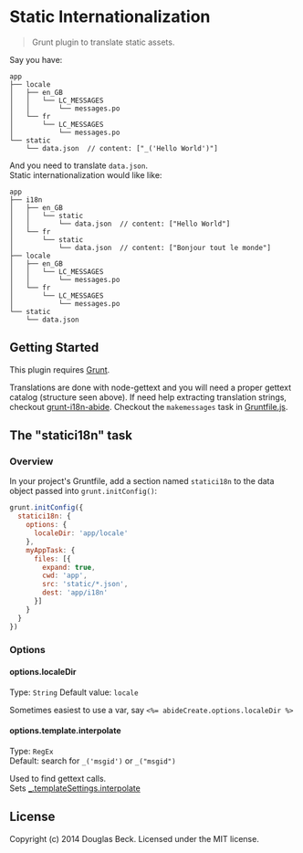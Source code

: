 # Static Internationalization

> Grunt plugin to translate static assets.

Say you have:

```
app
├── locale
│   ├── en_GB
│   │   └── LC_MESSAGES
│   │       └── messages.po
│   └── fr
│       └── LC_MESSAGES
│           └── messages.po
└── static
    └── data.json  // content: ["_('Hello World')"]
```

And you need to translate `data.json`.  
Static internationalization would like like:

```
app
├── i18n
│   ├── en_GB
│   │   └── static
│   │       └── data.json  // content: ["Hello World"]
│   └── fr
│       └── static
│           └── data.json  // content: ["Bonjour tout le monde"]
├── locale
│   ├── en_GB
│   │   └── LC_MESSAGES
│   │       └── messages.po
│   └── fr
│       └── LC_MESSAGES
│           └── messages.po
└── static
    └── data.json
```


## Getting Started

This plugin requires [Grunt](http://gruntjs.com/).

Translations are done with node-gettext and you will need a proper
gettext catalog (structure seen above).  If need help extracting translation
strings, checkout [grunt-i18n-abide](https://www.npmjs.org/package/grunt-i18n-abide).
Checkout the `makemessages` task in [Gruntfile.js](Gruntfile.js).


## The "statici18n" task

### Overview

In your project's Gruntfile, add a section named `statici18n` to the data
object passed into `grunt.initConfig()`: 

```js
grunt.initConfig({
  statici18n: {
    options: {
      localeDir: 'app/locale'
    },
    myAppTask: {
      files: [{
        expand: true,
        cwd: 'app',
        src: 'static/*.json',
        dest: 'app/i18n'
      }]
    }
  }
})
```

### Options

#### options.localeDir
Type: `String`
Default value: `locale`

Sometimes easiest to use a var, say `<%= abideCreate.options.localeDir %>`

#### options.template.interpolate
Type: `RegEx`  
Default: search for `_('msgid')` or `_("msgid")`

Used to find gettext calls.  
Sets [_.templateSettings.interpolate](http://lodash.com/docs#templateSettings_interpolate)


## License
Copyright (c) 2014 Douglas Beck. Licensed under the MIT license.
